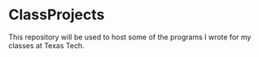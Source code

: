 # ClassProjects
This repository will be used to host some of the programs I wrote for my classes at Texas Tech.

